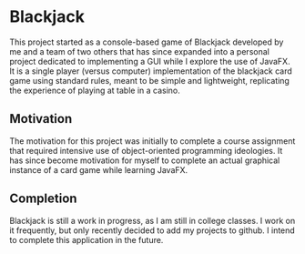 # Blackjack

This project started as a console-based game of Blackjack developed by me and a team of two others that has since expanded into a personal project dedicated to implementing a GUI while I explore the use of JavaFX. It is a single player (versus computer) implementation of the blackjack card game using standard rules, meant to be simple and lightweight, replicating the experience of playing at table in a casino.

## Motivation

The motivation for this project was initially to complete a course assignment that required intensive use of object-oriented programming ideologies. It has since become motivation for myself to complete an actual graphical instance of a card game while learning JavaFX.

## Completion

Blackjack is still a work in progress, as I am still in college classes. I work on it frequently, but only recently decided to add my projects to github. I intend to complete this application in the future.
